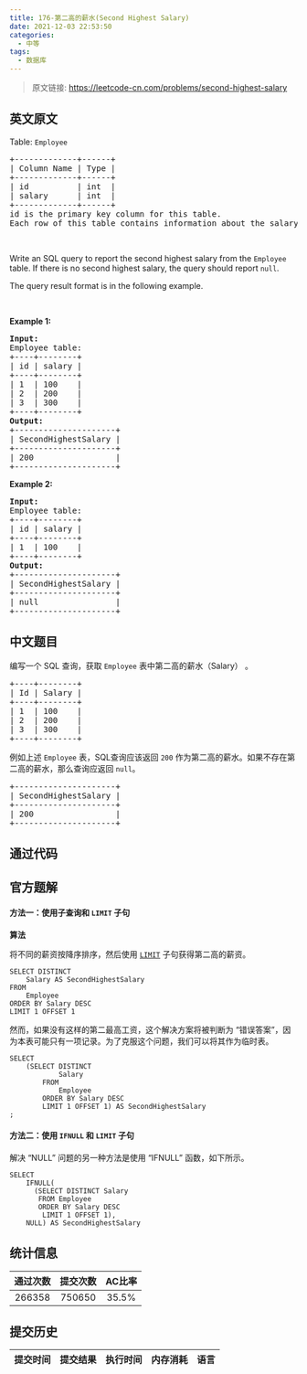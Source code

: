 ```yaml
---
title: 176-第二高的薪水(Second Highest Salary)
date: 2021-12-03 22:53:50
categories:
  - 中等
tags:
  - 数据库
---
```


> 原文链接: https://leetcode-cn.com/problems/second-highest-salary


## 英文原文
<div><p>Table: <code>Employee</code></p>

<pre>
+-------------+------+
| Column Name | Type |
+-------------+------+
| id          | int  |
| salary      | int  |
+-------------+------+
id is the primary key column for this table.
Each row of this table contains information about the salary of an employee.
</pre>

<p>&nbsp;</p>

<p>Write an SQL query to report the second highest salary from the <code>Employee</code> table. If there is no second highest salary, the query should report <code>null</code>.</p>

<p>The query result format is in the following example.</p>

<p>&nbsp;</p>
<p><strong>Example 1:</strong></p>

<pre>
<strong>Input:</strong> 
Employee table:
+----+--------+
| id | salary |
+----+--------+
| 1  | 100    |
| 2  | 200    |
| 3  | 300    |
+----+--------+
<strong>Output:</strong> 
+---------------------+
| SecondHighestSalary |
+---------------------+
| 200                 |
+---------------------+
</pre>

<p><strong>Example 2:</strong></p>

<pre>
<strong>Input:</strong> 
Employee table:
+----+--------+
| id | salary |
+----+--------+
| 1  | 100    |
+----+--------+
<strong>Output:</strong> 
+---------------------+
| SecondHighestSalary |
+---------------------+
| null                |
+---------------------+
</pre>
</div>

## 中文题目
<div><p>编写一个 SQL 查询，获取 <code>Employee</code>&nbsp;表中第二高的薪水（Salary）&nbsp;。</p>

<pre>+----+--------+
| Id | Salary |
+----+--------+
| 1  | 100    |
| 2  | 200    |
| 3  | 300    |
+----+--------+
</pre>

<p>例如上述&nbsp;<code>Employee</code>&nbsp;表，SQL查询应该返回&nbsp;<code>200</code> 作为第二高的薪水。如果不存在第二高的薪水，那么查询应返回 <code>null</code>。</p>

<pre>+---------------------+
| SecondHighestSalary |
+---------------------+
| 200                 |
+---------------------+
</pre>
</div>

## 通过代码
<RecoDemo>
</RecoDemo>


## 官方题解
#### 方法一：使用子查询和 `LIMIT` 子句

**算法**

将不同的薪资按降序排序，然后使用 [`LIMIT`](https://dev.mysql.com/doc/refman/5.7/en/select.html) 子句获得第二高的薪资。

```mysql [7gHRPQAW-MySQL]
SELECT DISTINCT
    Salary AS SecondHighestSalary
FROM
    Employee
ORDER BY Salary DESC
LIMIT 1 OFFSET 1
```


然而，如果没有这样的第二最高工资，这个解决方案将被判断为 “错误答案”，因为本表可能只有一项记录。为了克服这个问题，我们可以将其作为临时表。

```mysql [Z4dXjTB5-MySQL]
SELECT
    (SELECT DISTINCT
            Salary
        FROM
            Employee
        ORDER BY Salary DESC
        LIMIT 1 OFFSET 1) AS SecondHighestSalary
;
```


#### 方法二：使用 `IFNULL` 和 `LIMIT` 子句

解决 “NULL” 问题的另一种方法是使用 “IFNULL” 函数，如下所示。

```mysql [UF7BUDgS-MySQL]
SELECT
    IFNULL(
      (SELECT DISTINCT Salary
       FROM Employee
       ORDER BY Salary DESC
        LIMIT 1 OFFSET 1),
    NULL) AS SecondHighestSalary
```


## 统计信息
| 通过次数 | 提交次数 | AC比率 |
| :------: | :------: | :------: |
|    266358    |    750650    |   35.5%   |

## 提交历史
| 提交时间 | 提交结果 | 执行时间 |  内存消耗  | 语言 |
| :------: | :------: | :------: | :--------: | :--------: |
